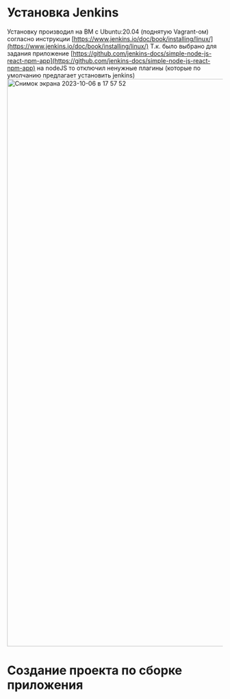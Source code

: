 # Установка Jenkins
Установку производил на ВМ с Ubuntu:20.04 (поднятую Vagrant-ом) согласно инструкции [https://www.jenkins.io/doc/book/installing/linux/](https://www.jenkins.io/doc/book/installing/linux/)
Т.к. было выбрано для задания приложение [https://github.com/jenkins-docs/simple-node-js-react-npm-app](https://github.com/jenkins-docs/simple-node-js-react-npm-app) на nodeJS
то отключил ненужные плагины (которые по умолчанию предлагает установить jenkins)
<img width="1325" alt="Снимок экрана 2023-10-06 в 17 57 52" src="https://github.com/klimantovich/hometasks-devops/assets/91698270/b1e61fcc-f17f-483f-b05a-b3eb0109d402">

# Создание проекта по сборке приложения

